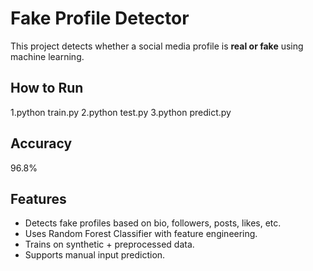 # Fake Profile Detector
This project detects whether a social media profile is **real or fake** using machine learning.

## How to Run
1.python train.py
2.python test.py
3.python predict.py

## Accuracy
96.8%

## Features
- Detects fake profiles based on bio, followers, posts, likes, etc.
- Uses Random Forest Classifier with feature engineering.
- Trains on synthetic + preprocessed data.
- Supports manual input prediction.
